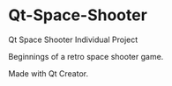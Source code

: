# Qt-Space-Shooter
Qt Space Shooter Individual Project


Beginnings of a retro space shooter game.

Made with Qt Creator.
